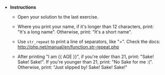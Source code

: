 * **Instructions**

  * Open your solution to the last exercise.

  * Where you print your name, if it's longer than 12 characters, print: "It's a long name". Otherwise, print: "It's a short name".

  * Use `str_repeat` to print a line of separators, like "=". Check the docs: <http://php.net/manual/en/function.str-repeat.php>

  * After printing "I am {{ AGE }}", if you're older than 21, print: "Sake! Sake! Sake!". If you're younger than 21, print: "No Sake for me :(". Otherwise, print: "Just slipped by! Sake! Sake! Sake!"